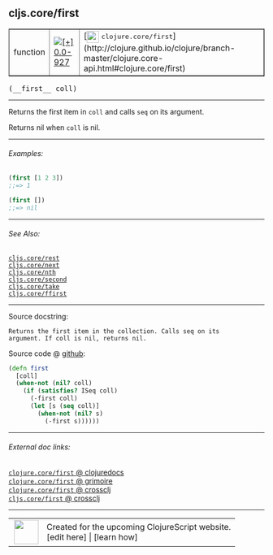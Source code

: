 ## cljs.core/first



 <table border="1">
<tr>
<td>function</td>
<td><a href="https://github.com/cljsinfo/cljs-api-docs/tree/0.0-927"><img valign="middle" alt="[+] 0.0-927" title="Added in 0.0-927" src="https://img.shields.io/badge/+-0.0--927-lightgrey.svg"></a> </td>
<td>
[<img height="24px" valign="middle" src="http://i.imgur.com/1GjPKvB.png"> <samp>clojure.core/first</samp>](http://clojure.github.io/clojure/branch-master/clojure.core-api.html#clojure.core/first)
</td>
</tr>
</table>


 <samp>
(__first__ coll)<br>
</samp>

---

Returns the first item in `coll` and calls `seq` on its argument.

Returns nil when `coll` is nil.

---

###### Examples:

```clj
(first [1 2 3])
;;=> 1

(first [])
;;=> nil
```

---

###### See Also:

[`cljs.core/rest`](cljs.core_rest.md)<br>
[`cljs.core/next`](cljs.core_next.md)<br>
[`cljs.core/nth`](cljs.core_nth.md)<br>
[`cljs.core/second`](cljs.core_second.md)<br>
[`cljs.core/take`](cljs.core_take.md)<br>
[`cljs.core/ffirst`](cljs.core_ffirst.md)<br>

---


Source docstring:

```
Returns the first item in the collection. Calls seq on its
argument. If coll is nil, returns nil.
```


Source code @ [github](https://github.com/clojure/clojurescript/blob/r1535/src/cljs/cljs/core.cljs#L321-L330):

```clj
(defn first
  [coll]
  (when-not (nil? coll)
    (if (satisfies? ISeq coll)
      (-first coll)
      (let [s (seq coll)]
        (when-not (nil? s)
          (-first s))))))
```

<!--
Repo - tag - source tree - lines:

 <pre>
clojurescript @ r1535
└── src
    └── cljs
        └── cljs
            └── <ins>[core.cljs:321-330](https://github.com/clojure/clojurescript/blob/r1535/src/cljs/cljs/core.cljs#L321-L330)</ins>
</pre>

-->

---



###### External doc links:

[`clojure.core/first` @ clojuredocs](http://clojuredocs.org/clojure.core/first)<br>
[`clojure.core/first` @ grimoire](http://conj.io/store/v1/org.clojure/clojure/1.7.0-beta3/clj/clojure.core/first/)<br>
[`clojure.core/first` @ crossclj](http://crossclj.info/fun/clojure.core/first.html)<br>
[`cljs.core/first` @ crossclj](http://crossclj.info/fun/cljs.core.cljs/first.html)<br>

---

 <table>
<tr><td>
<img valign="middle" align="right" width="48px" src="http://i.imgur.com/Hi20huC.png">
</td><td>
Created for the upcoming ClojureScript website.<br>
[edit here] | [learn how]
</td></tr></table>

[edit here]:https://github.com/cljsinfo/cljs-api-docs/blob/master/cljsdoc/cljs.core_first.cljsdoc
[learn how]:https://github.com/cljsinfo/cljs-api-docs/wiki/cljsdoc-files

<!--

This information was too distracting to show to readers, but I'll leave it
commented here since it is helpful to:

- pretty-print the data used to generate this document
- and show how to retrieve that data



The API data for this symbol:

```clj
{:description "Returns the first item in `coll` and calls `seq` on its argument.\n\nReturns nil when `coll` is nil.",
 :ns "cljs.core",
 :name "first",
 :signature ["[coll]"],
 :history [["+" "0.0-927"]],
 :type "function",
 :related ["cljs.core/rest"
           "cljs.core/next"
           "cljs.core/nth"
           "cljs.core/second"
           "cljs.core/take"
           "cljs.core/ffirst"],
 :full-name-encode "cljs.core_first",
 :source {:code "(defn first\n  [coll]\n  (when-not (nil? coll)\n    (if (satisfies? ISeq coll)\n      (-first coll)\n      (let [s (seq coll)]\n        (when-not (nil? s)\n          (-first s))))))",
          :title "Source code",
          :repo "clojurescript",
          :tag "r1535",
          :filename "src/cljs/cljs/core.cljs",
          :lines [321 330]},
 :examples [{:id "40e413",
             :content "```clj\n(first [1 2 3])\n;;=> 1\n\n(first [])\n;;=> nil\n```"}],
 :full-name "cljs.core/first",
 :clj-symbol "clojure.core/first",
 :docstring "Returns the first item in the collection. Calls seq on its\nargument. If coll is nil, returns nil."}

```

Retrieve the API data for this symbol:

```clj
;; from Clojure REPL
(require '[clojure.edn :as edn])
(-> (slurp "https://raw.githubusercontent.com/cljsinfo/cljs-api-docs/catalog/cljs-api.edn")
    (edn/read-string)
    (get-in [:symbols "cljs.core/first"]))
```

-->
